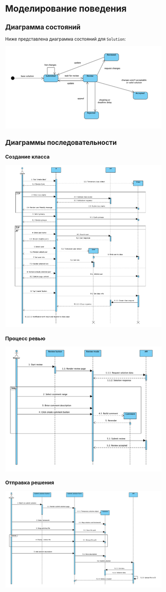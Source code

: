 # Моделирование поведения

## Диаграмма состояний

Ниже представлена диаграмма состояний для `Solution`:

![](docs/task3/state.png)

## Диаграммы последовательности

### Создание класса

![](docs/task3/class-seq.png)

### Процесс ревью

![](docs/task3/review-seq.png)

### Отправка решения

![](docs/task3/solution-seq.png)

